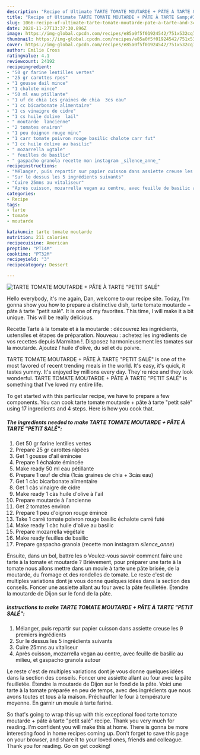 ```yaml
---
description: "Recipe of Ultimate TARTE TOMATE MOUTARDE + PÂTE À TARTE &amp;#34;PETIT SALÉ&amp;#34;"
title: "Recipe of Ultimate TARTE TOMATE MOUTARDE + PÂTE À TARTE &amp;#34;PETIT SALÉ&amp;#34;"
slug: 1066-recipe-of-ultimate-tarte-tomate-moutarde-pate-a-tarte-and-34-petit-sale-and-34
date: 2020-11-27T13:37:30.896Z
image: https://img-global.cpcdn.com/recipes/e85a0f5f01924542/751x532cq70/tarte-tomate-moutarde-pate-a-tarte-petit-sale-photo-principale-de-la-recette.jpg
thumbnail: https://img-global.cpcdn.com/recipes/e85a0f5f01924542/751x532cq70/tarte-tomate-moutarde-pate-a-tarte-petit-sale-photo-principale-de-la-recette.jpg
cover: https://img-global.cpcdn.com/recipes/e85a0f5f01924542/751x532cq70/tarte-tomate-moutarde-pate-a-tarte-petit-sale-photo-principale-de-la-recette.jpg
author: Emilie Cross
ratingvalue: 4.1
reviewcount: 24192
recipeingredient:
- "50 gr farine lentilles vertes"
- "25 gr carottes rpes"
- "1 gousse dail mince"
- "1 chalote mince"
- "50 ml eau ptillante"
- "1 uf de chia 1cs graines de chia  3cs eau"
- "1 cc bicarbonate alimentaire"
- "1 cs vinaigre de cidre"
- "1 cs huile dolive  lail"
- " moutarde  lancienne"
- "2 tomates environ"
- "1 peu doignon rouge minc"
- "1 carr tomate poivron rouge basilic chalote carr fut"
- "1 cc huile dolive au basilic"
- " mozarrella vgtale"
- " feuilles de basilic"
- " gaspacho granola recette mon instagram _silence_anne_"
recipeinstructions:
- "Mélanger, puis repartir sur papier cuisson dans assiette creuse les 9 premiers ingrédients"
- "Sur le dessus les 5 ingrédients suivants"
- "Cuire 25mns au vitaliseur"
- "Après cuisson, mozarrella vegan au centre, avec feuille de basilic au milieu, et gaspacho granola autour"
categories:
- Recipe
tags:
- tarte
- tomate
- moutarde

katakunci: tarte tomate moutarde 
nutrition: 211 calories
recipecuisine: American
preptime: "PT14M"
cooktime: "PT32M"
recipeyield: "3"
recipecategory: Dessert

---
```



![TARTE TOMATE MOUTARDE + PÂTE À TARTE &#34;PETIT SALÉ&#34;](https://img-global.cpcdn.com/recipes/e85a0f5f01924542/751x532cq70/tarte-tomate-moutarde-pate-a-tarte-petit-sale-photo-principale-de-la-recette.jpg)

Hello everybody, it's me again, Dan, welcome to our recipe site. Today, I'm gonna show you how to prepare a distinctive dish, tarte tomate moutarde + pâte à tarte &#34;petit salé&#34;. It is one of my favorites. This time, I will make it a bit unique. This will be really delicious.

Recette Tarte à la tomate et à la moutarde : découvrez les ingrédients, ustensiles et étapes de préparation. Nouveau : achetez les ingrédients de vos recettes depuis Marmiton !. Disposez harmonieusement les tomates sur la moutarde. Ajoutez l&#39;huile d&#39;olive, du sel et du poivre.

TARTE TOMATE MOUTARDE + PÂTE À TARTE &#34;PETIT SALÉ&#34; is one of the most favored of recent trending meals in the world. It's easy, it's quick, it tastes yummy. It's enjoyed by millions every day. They're nice and they look wonderful. TARTE TOMATE MOUTARDE + PÂTE À TARTE &#34;PETIT SALÉ&#34; is something that I've loved my entire life.


To get started with this particular recipe, we have to prepare a few components. You can cook tarte tomate moutarde + pâte à tarte &#34;petit salé&#34; using 17 ingredients and 4 steps. Here is how you cook that.

<!--inarticleads1-->

##### The ingredients needed to make TARTE TOMATE MOUTARDE + PÂTE À TARTE &#34;PETIT SALÉ&#34;:

1. Get 50 gr farine lentilles vertes
1. Prepare 25 gr carottes râpées
1. Get 1 gousse d&#39;ail émincée
1. Prepare 1 échalote émincée
1. Make ready 50 ml eau pétillante
1. Prepare 1 œuf de chia (1càs graines de chia + 3càs eau)
1. Get 1 càc bicarbonate alimentaire
1. Get 1 càs vinaigre de cidre
1. Make ready 1 càs huile d&#39;olive à l&#39;ail
1. Prepare  moutarde à l&#39;ancienne
1. Get 2 tomates environ
1. Prepare 1 peu d&#39;oignon rouge émincé
1. Take 1 carré tomate poivron rouge basilic échalote carré futé
1. Make ready 1 càc huile d&#39;olive au basilic
1. Prepare  mozarrella végétale
1. Make ready  feuilles de basilic
1. Prepare  gaspacho granola (recette mon instagram _silence_anne_)


Ensuite, dans un bol, battre les o Voulez-vous savoir comment faire une tarte à la tomate et moutarde ? Brièvement, pour préparer une tarte à la tomate nous allons mettre dans un moule à tarte une pâte brisée, de la moutarde, du fromage et des rondelles de tomate. Le reste c&#39;est de multiples variations dont je vous donne quelques idées dans la section des conseils. Foncer une assiette allant au four avec la pâte feuilletée. Étendre la moutarde de Dijon sur le fond de la pâte. 

<!--inarticleads2-->

##### Instructions to make TARTE TOMATE MOUTARDE + PÂTE À TARTE &#34;PETIT SALÉ&#34;:

1. Mélanger, puis repartir sur papier cuisson dans assiette creuse les 9 premiers ingrédients
1. Sur le dessus les 5 ingrédients suivants
1. Cuire 25mns au vitaliseur
1. Après cuisson, mozarrella vegan au centre, avec feuille de basilic au milieu, et gaspacho granola autour


Le reste c&#39;est de multiples variations dont je vous donne quelques idées dans la section des conseils. Foncer une assiette allant au four avec la pâte feuilletée. Étendre la moutarde de Dijon sur le fond de la pâte. Voici une tarte à la tomate préparée en peu de temps, avec des ingrédients que nous avons toutes et tous à la maison. Préchauffer le four à température moyenne. En garnir un moule à tarte fariné. 

So that's going to wrap this up with this exceptional food tarte tomate moutarde + pâte à tarte &#34;petit salé&#34; recipe. Thank you very much for reading. I'm confident you will make this at home. There is gonna be more interesting food in home recipes coming up. Don't forget to save this page on your browser, and share it to your loved ones, friends and colleague. Thank you for reading. Go on get cooking!
